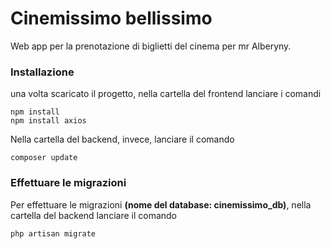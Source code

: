 # Cinemissimo bellissimo

Web app per la prenotazione di biglietti del cinema per mr Alberyny.


### Installazione

una volta scaricato il progetto, nella cartella del frontend lanciare i comandi 
```
npm install
npm install axios
```
Nella cartella del backend, invece, lanciare il comando
```
composer update
```

### Effettuare le migrazioni
Per effettuare le migrazioni **(nome del database: cinemissimo_db)**, nella cartella del backend lanciare il comando
```
php artisan migrate
```





